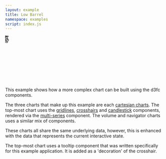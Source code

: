 ```yaml
---
layout: example
title: Low Barrel
namespace: examples
script: index.js
---
```

<style>@import "index.css";</style>

<svg id="low-barrel">
  <g layout-style="flex: 0.65; flexDirection: row">
    <svg class="main" layout-style="flex: 1"></svg>
    <g layout-style="width: 20; justifyContent: center">
      <g layout-style="height: 0">
        <text text-anchor="middle" transform="rotate(90)">OHLC</text>
      </g>
    </g>
  </g>
  <g layout-style="flex: 0.2; flexDirection: row">
    <svg class="volume" layout-style="flex: 1"></svg>
    <g layout-style="width: 20; justifyContent: center">
      <g layout-style="height: 0">
        <text text-anchor="middle" transform="rotate(90)">Volume</text>
      </g>
    </g>
  </g>
  <g layout-style="flex: 0.15; flexDirection: row">
    <svg class="navigator" layout-style="flex: 1"></svg>
    <text layout-style="width: 20"></text>
  </g>
</svg>

This example shows how a more complex chart can be built using the d3fc components.

The three charts that make up this example are each [cartesian charts](../../components/chart/cartesian.html). The top-most chart uses the [gridlines](../../components/annotation/gridlines.html), [crosshairs](../../components/tool/crosshairs.html) and [candlestick](../../components/series/candlestick.html) components, rendered via the [multi-series](../../components/series/multi.html) component. The volume and navigator charts uses a similar mix of components.

These charts all share the same underlying data, however, this is enhanced with the data that represents the current interactive state.

The top-most chart uses a tooltip component that was written specifically for this example application. It is added as a 'decoration' of the crosshair.
